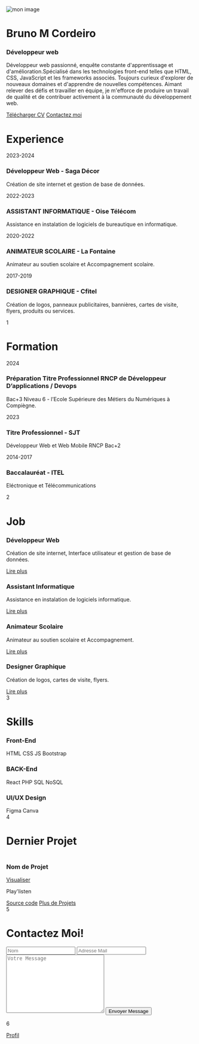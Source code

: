 <!DOCTYPE html>
<html lang="en">
<head>
    <meta charset="UTF-8">
    <meta name="viewport" content="width=device-width, initial-scale=1.0">
    <link rel="stylesheet" href="port.css">
    <link href='https://unpkg.com/boxicons@2.1.4/css/boxicons.min.css' rel='stylesheet'>
    <title>CV-NUMERIQUE-BRUNO</title>
</head>
<body>
    <div class="wrapper">
        <div class="cover cover-left"></div>
        <div class="cover cover-right"></div>
        <div class="book">
            <!-- page de profil -->
            <div class="book-page page-left">
                <div class="page-profil">
                  <img src="br3n.jpg" alt="mon image"> 
                   <h1>Bruno M Cordeiro</h1>
                   <h3>Développeur web</h3>
                   <div class="social-media">
                    <a href="#"><i class='bx bxl-instagram'></i></a>
                    <a href="https://www.linkedin.com/in/bruno-manuel-cordeiro-094292247">
                        <i class='bx bxl-linkedin-square'></i></a>
                    <a href="https://github.com/IncroyableBruno"><i class='bx bxl-github'></i></a>
                   </div>
                   <p> Développeur web passionné, enquête constante d'apprentissage et d'amélioration.Spécialisé 
                       dans les technologies front-end telles que HTML,
                       CSS, JavaScript et les frameworks associés.
                       Toujours curieux d'explorer de nouveaux domaines et d'apprendre de nouvelles compétences.
                       Aimant relever des défis et travailler en équipe, je m'efforce de produire un travail de                                 qualité et de contribuer activement à la 
                       communauté du développement web.</p>
                   <div class="btn-box">
                    <a href="./cv/cv.pdf" class="btn"><i class='bx bx-cloud-download'></i>Télécharger CV</a>
                    <a href="#" class="btn contact-me">Contactez moi</a>
                   </div>
                </div>
            </div>
                 <!-- page 1 & 2 -->
            <div class="book-page page-right turn" id="turn-1">
                 <!-- page 1 (experience) -->
                <div class="page-front">
                    <h1 class="title"> Experience</h1>
                    <div class="workeduc-box">
                        <div class="workeduc-content">
                            <span class="year"><i class='bx bxs-calendar'></i>2023-2024</span>
                            <h3>Développeur Web - Saga Décor</h3>
                            <p>Création  de site internet et gestion de base de données.
                            </p> 
                        </div>          
                        <div class="workeduc-content">
                            <span class="year"><i class='bx bxs-calendar'></i>2022-2023</span>
                            <h3>ASSISTANT INFORMATIQUE - Oise Télécom</h3>
                            <p>Assistance en instalation  de logiciels de bureautique en informatique. </p>
                        </div>
                        <div class="workeduc-content">
                            <span class="year"><i class='bx bxs-calendar'></i>2020-2022</span>
                            <h3>ANIMATEUR SCOLAIRE - La Fontaine</h3>
                            <p>Animateur au soutien scolaire et Accompagnement scolaire.</p>
                        </div>                      
                        <div class="workeduc-content">
                            <span class="year"><i class='bx bxs-calendar'></i>2017-2019</span>
                            <h3>DESIGNER GRAPHIQUE - Cfitel</h3>
                            <p>Création de logos, panneaux publicitaires, bannières, cartes de visite, flyers, 
                                produits ou services.</p>
                        </div>
                    </div>
                    <span class="number-page">1</span>
                    <!-- next bouton -->
                    <span class="nextprev-btn" data-page="turn-1">
                        <i class='bx bx-chevron-right'></i>
                    </span>
                </div>         
                 <!-- page 2 (formations) -->
                <div class="page-back">
                    <h1 class="title"> Formation</h1>
                    <div class="workeduc-box">
                        <div class="workeduc-content">
                            <span class="year"><i class='bx bxs-calendar'></i>2024</span>
                            <h3>Préparation Titre Professionnel  RNCP de Développeur D’applications / Devops</h3>
                            <p>Bac+3 Niveau 6 - l’Ecole Supérieure des Métiers du Numériques à Compiègne.</p>
                        </div>
                        <div class="workeduc-content">
                            <span class="year"><i class='bx bxs-calendar'></i>2023</span>
                            <h3>Titre Professionnel - SJT </h3>
                            <p>Développeur Web et Web Mobile RNCP Bac+2</p>
                        </div>                
                        <div class="workeduc-content">
                            <span class="year"><i class='bx bxs-calendar'></i>2014-2017</span>
                            <h3>Baccalauréat - ITEL</h3>
                            <p>Eléctronique et Télécommunications</p>
                        </div>             
                    </div>
                    <span class="number-page">2</span>
                    <!-- prev bouton -->
                    <span class="nextprev-btn back" data-page="turn-1">
                        <i class='bx bx-chevron-left'></i>
                    </span>
                </div>
            </div>
             <!-- page 3 & 4 -->
             <div class="book-page page-right turn" id="turn-2">
                <!-- page 3(job) -->
                <div class="page-front">
                    <h1 class="title">Job</h1>
                    <div class="job-box">
                        <div class="job-content">
                           <i class='bx bx-code-alt'></i>
                           <h3>Développeur Web</h3>
                           <p>Création  de site internet, Interface utilisateur et gestion de base de données.<br>
                            </p>
                           <a href="#" class="btn">Lire plus</a> 
                        </div>
                        <div class="job-content">
                            <i class='bx bx-desktop'></i>
                            <h3>Assistant Informatique</h3>
                            <p>Assistance en instalation  de logiciels informatique.</p>
                            <a href="#" class="btn">Lire plus</a> 
                         </div>
                         <div class="job-content">
                            <i class='bx bx-book-open'></i>
                            <h3>Animateur Scolaire</h3>
                            <p>Animateur au soutien scolaire et Accompagnement.</p> 
                            <a href="#" class="btn">Lire plus</a> 
                         </div>
                         <div class="job-content">
                            <i class='bx bxs-layer'></i>
                            <h3>Designer Graphique</h3>
                            <p>Création de logos, cartes de visite, flyers.</p>
                            <a href="#" class="btn">Lire plus</a>
                         </div>
                    </div>
                    <span class="number-page">3</span>
                    <!-- next bouton -->
                    <span class="nextprev-btn" data-page="turn-2">
                        <i class='bx bx-chevron-right'></i>
                    </span>
                </div>
                <!-- page 4(skills) -->
                <div class="page-back">
                    <h1 class="title">Skills</h1>
                    <div class="skills-box">
                        <div class="skills-content">
                            <h3>Front-End</h3>
                            <div class="content">
                                <span><i class='bx bxl-html5'></i>HTML</span>
                                <span><i class='bx bxl-css3'></i>CSS</span>
                                <span><i class='bx bxl-javascript'></i>JS</span>
                                <span><i class='bx bxl-bootstrap'></i>Bootstrap</span>
                            </div>       
                        </div>
                        <div class="skills-content">
                            <h3>BACK-End</h3>
                            <div class="content">
                                <span><i class='bx bxl-react'></i>React</span>
                                <span><i class='bx bxl-php'></i>PHP</span>
                                <span><i class='bx bxl-sql'></i>SQL</span>
                                <span><i class='bx bxl-sql'></i>NoSQL</span>
                            </div>       
                        </div>
                        <div class="skills-content">
                            <h3>UI/UX Design</h3>
                            <div class="content">
                                <span><i class='bx bxl-figma'></i>Figma</span>
                                <span><i class='bx bxl-canva'></i>Canva</span>
                            </div>       
                        </div>
                    </div>
                    <span class="number-page">4</span>
                    <!-- next bouton -->
                    <span class="nextprev-btn back" data-page="turn-2">
                        <i class='bx bx-chevron-left'></i>
                    </span>
                </div>
             </div>
              <!-- page 5 & 6 -->
            <div class="book-page page-right turn" id="turn-3">
                <!-- page 5 (dernier projet ou portfolio)  -->
                <div class="page-front">
                    <h1 class="title">Dernier Projet</h1>
                    <div class="portfolio-box">
                        <div class="img-box">
                            <img src="Afci.jpg" alt="">
                        </div>        
                        <div class="info-box">
                            <div class="info-title">
                                <h3>Nom de Projet</h3>
                                <a href="http://playlistenbruno.42web.io/?i=1"><i class='bx bx-link-external'>
                                </i>Visualiser</a>
                            </div>
                            <p>Play'listen</p>
                            </div>
                        <div class="btn-box">
                            <a href="https://github.com/IncroyableBruno/playbruno/tree/main/PLAY%20by%20BRUNOo"
                                class="btn">Source code</a>
                            <a href="https://github.com/Stage-SJT-YBDL/saga-decor" class="btn">Plus de Projets</a>
                        </div>
                    </div> 
                    <span class="number-page">5</span>
                    <!-- next bouton -->
                    <span class="nextprev-btn" data-page="turn-3">
                        <i class='bx bx-chevron-right'></i>
                    </span>
                </div>      
                <!-- page 6 (contactez moi)  -->
                <div class="page-back">
                    <h1 class="title">Contactez Moi!</h1>
                    <div class="contact-box">
                        <form action="https://formspree.io/f/movaddle" method="POST">
                            <input type="text" class="field" placeholder="Nom" name="name" required>
                            <input type="email" class="field" placeholder="Adresse Mail" name="email" required>
                            <textarea name="message" cols="30" rows="10" class="field" placeholder="Votre Message"
                                required></textarea>
                            <input type="submit" class="btn" value="Envoyer Message">
                          </form>
                    </div>
                    <span class="number-page">6</span>
                    <!-- next bouton -->
                    <span class="nextprev-btn back" data-page="turn-3">
                        <i class='bx bx-chevron-left'></i>
                    </span>
                    <a href="#" class="back-profil">
                        <p>Profil</p>
                        <i class='bx bxs-user'></i>
                    </a>
                </div>
            </div> 
        </div>
    </div>
    <script src="port.js"></script>
</body>
</html>
